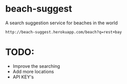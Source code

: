 # beach-suggest

A search suggestion service for beaches in the world

    http://beach-suggest.herokuapp.com/beach?q=rest+bay
    

# TODO:

* Improve the searching
* Add more locations
* API KEY's